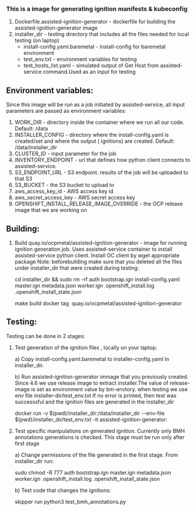 ### This is a image for generating ignition manifests & kubeconfig
1) Dockerfile.assisted-ignition-generator - dockerfile for building the assisted-ignition-generator image
2) installer_dir - testing directory that includes all the files needed for local testing (on laptop)
   - install-config.yaml.baremetal -  install-config for baremetal environment
   - test_env.txt - environment variables for testing
   - test_hosts_list.yaml - simulated output of Get Host from assisted-service command.Used as an input for testing


Environment variables:
-----------------------------

Since this image will be run as a job initiated by assisted-service, all input parameters are passed as environment variables:

1) WORK_DIR - directory inside the container where we run all our code. Default: /data
2) INSTALLER_CONFIG - directory where the install-config.yaml is created/set and where the output ( ignitions) are created. Default: /data/installer_dir
3) CLUSTER_ID - input parameter for the job
4) INVENTORY_ENDPOINT - url that defines how python client connects to assisted-service.
5) S3_ENDPOINT_URL - S3 endpoint. results of the job will be uploaded to that S3
6) S3_BUCKET - the S3 bucket to upload to
7) aws_access_key_id - AWS access key id
8) aws_secret_access_key - AWS secret access key
9) OPENSHIFT_INSTALL_RELEASE_IMAGE_OVERRIDE - the OCP release image that we are working on


Building:
---------------------------------------
1) Build quay.io/ocpmetal/assisted-ignition-generator - image for running ignition generation job. Uses assisted-service container to install assisted-service python client. Install OC client by wget appropriate package 
   Note: beforebuilding make sure that you deleted all the files under installer_dir that were created during testing:
   
   cd installer_dir && sudo rm -rf auth bootstrap.ign install-config.yaml master.ign metadata.json worker.ign .openshift_install.log .openshift_install_state.json

   make build
   docker tag <image id> quay.io/ocpmetal/assisted-ignition-generator 



Testing:
-------------------------------------

Testing can be done in 2 stages:

1) Test generation of the ignition files , locally on your laptop.

   a) Copy install-config.yaml.baremetal to installer-config.yaml in installer_dir.

   b) Run assisted-ignition-generator immage that you previously created.
      Since 4.6 we use release image to extract installer.The value of release-image is set as environment value by bm-envtory. when testing we use env file installer-dir/test_env.txt
      If no error is printed, then test was successsful and the ignition files are generated in the installer_dir

      docker run -v $(pwd)/installer_dir:/data/installer_dir --env-file $(pwd)/installer_dir/test_env.txt -it assisted-ignition-generator:<hash>

2) Test specific manipulations on generated ignition. Currently only BMH annotations generations is checked. This stage must be run only after first stage
   
   a) Change permissions of the file generated in the first stage.
      From installer_dir run:
      
      sudo chmod -R 777 auth bootstrap.ign master.ign metadata.json worker.ign .openshift_install.log .openshift_install_state.json
   
   b) Test code that changes the ignitions:

      skipper run python3 test_bmh_annotations.py
